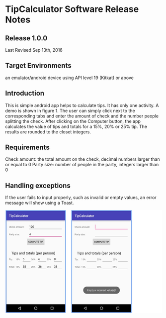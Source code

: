 # TipCalculator Software Release Notes

## Release 1.0.0
Last Revised Sep 13th, 2016

## Target Environments

an emulator/android device using API level 19 (Kitkat) or above

## Introduction
This is simple android app helps to calculate tips. It has only one activity. A demo is shown in figure 1. The user can simply click next to the corresponding tabs and enter the amount of check and the number people splitting the check. After clicking on the Computer button, the app calculates the value of tips and totals for a 15%, 20% or 25% tip. The results are rounded to the closet integers.

## Requirements
Check amount: the total amount on the check, decimal numbers larger than or equal to 0
Party size: number of people in the party, integers larger than 0

## Handling exceptions
If the user fails to input properly, such as invalid or empty values, an error message will show using a Toast.

![Figure1 Demo](https://github.com/lixu0818/TipCalculator/blob/master/demo.jpg) 



